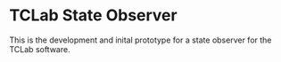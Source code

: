# TCLab State Observer

This is the development and inital prototype for a state observer for the TCLab software.
